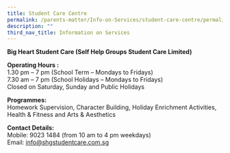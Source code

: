```yaml
---
title: Student Care Centre
permalink: /parents-matter/Info-on-Services/student-care-centre/permalink/
description: ""
third_nav_title: Information on Services
---
```

**Big Heart Student Care (Self Help Groups Student Care Limited)**

**Operating Hours :**
<br>1.30 pm – 7 pm (School Term – Mondays to Fridays)
<br>7.30 am – 7 pm (School Holidays – Mondays to Fridays)
<br>Closed on Saturday, Sunday and Public Holidays

**Programmes:**
<br>Homework Supervision, Character Building, Holiday Enrichment Activities, Health & Fitness and Arts & Aesthetics

**Contact Details:**
<br>Mobile: 9023 1484 (from 10 am to 4 pm weekdays)
Email: [info@shgstudentcare.com.sg](mailto:info@shgstudentcare.com.sg)